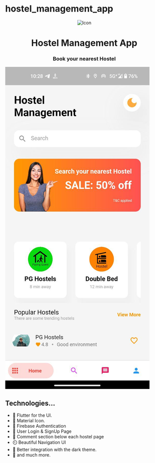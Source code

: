 # hostel_management_app
<div align="center">
  <span align="center"> <img width="80" height="80" class="center" src="https://pixlok.com/wp-content/uploads/2021/05/flutter-logo-768x768.jpg" alt="Icon"></span>
  <h1 align="center">Hostel Management App</h1>
  <h3 align="center">Book your nearest Hostel</h3>
</div>

![hostel_management](images/hmss.jpeg)

## Technologies...

- 🚀️ Flutter for the UI.
- 🏅️ Material Icon.
- 💪️ Firebase Authentication
- 📅️ User Login & SignUp Page
- 💎️ Comment section below each hostel page
- ⏲️ Beautiful Navigation UI
- 🌙️ Better integration with the dark theme.
- 🎉️ and much more.
